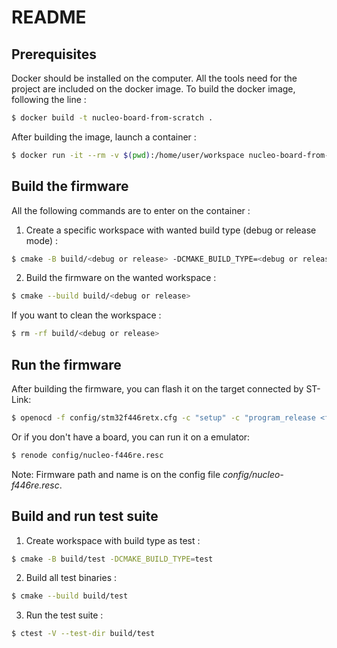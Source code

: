 # README
## Prerequisites
Docker should be installed on the computer.
All the tools need for the project are included on the docker image.
To build the docker image, following the line :
```bash
$ docker build -t nucleo-board-from-scratch .
```
After building the image, launch a container :
```bash
$ docker run -it --rm -v $(pwd):/home/user/workspace nucleo-board-from-scratch
```
## Build the firmware
All the following commands are to enter on the container :
1. Create a specific workspace with wanted build type (debug or release mode) :
```bash
$ cmake -B build/<debug or release> -DCMAKE_BUILD_TYPE=<debug or release>
```
2. Build the firmware on the wanted workspace :
```bash
$ cmake --build build/<debug or release>
```
If you want to clean the workspace :
```bash
$ rm -rf build/<debug or release>
```
## Run the firmware
After building the firmware, you can flash it on the target connected by ST-Link:
```bash
$ openocd -f config/stm32f446retx.cfg -c "setup" -c "program_release <firmware file>"
```
Or if you don't have a board, you can run it on a emulator:
```bash
$ renode config/nucleo-f446re.resc
```
Note: Firmware path and name is on the config file *config/nucleo-f446re.resc*.
## Build and run test suite
1. Create workspace with build type as test :
```bash
$ cmake -B build/test -DCMAKE_BUILD_TYPE=test
```
2. Build all test binaries :
```bash
$ cmake --build build/test
```
3. Run the test suite :
```bash
$ ctest -V --test-dir build/test
```